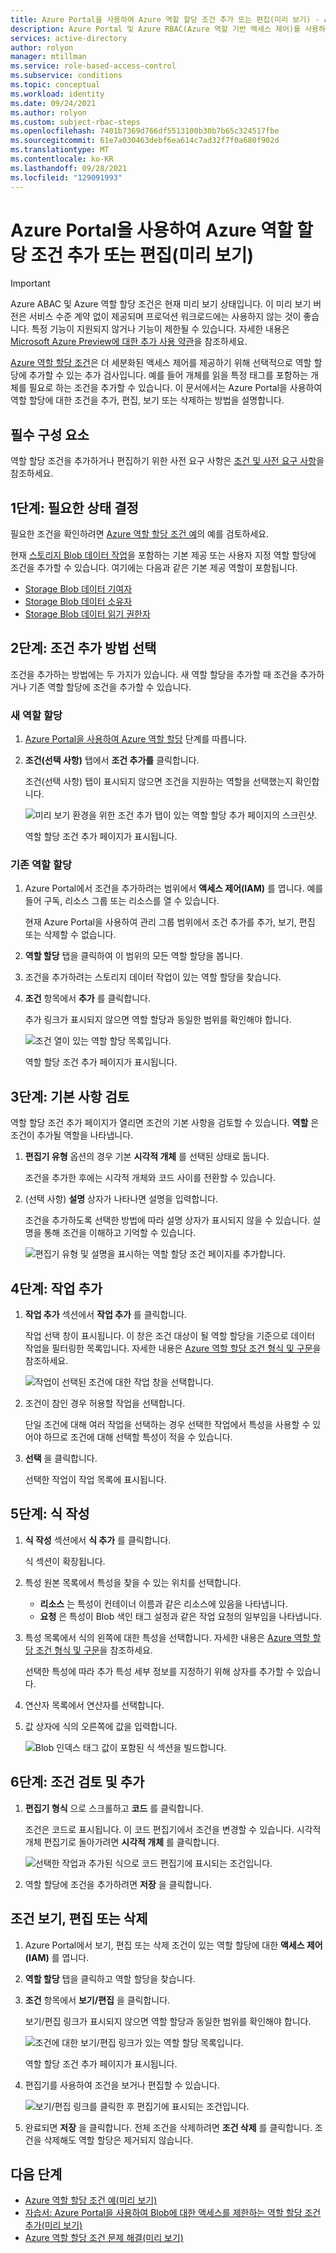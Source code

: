 ```yaml
---
title: Azure Portal을 사용하여 Azure 역할 할당 조건 추가 또는 편집(미리 보기) - Azure RBAC
description: Azure Portal 및 Azure RBAC(Azure 역할 기반 액세스 제어)를 사용하여 Azure 역할 할당에서 ABAC(특성 기반 액세스 제어) 조건을 추가, 편집, 확인 또는 삭제하는 방법에 대해 알아봅니다.
services: active-directory
author: rolyon
manager: mtillman
ms.service: role-based-access-control
ms.subservice: conditions
ms.topic: conceptual
ms.workload: identity
ms.date: 09/24/2021
ms.author: rolyon
ms.custom: subject-rbac-steps
ms.openlocfilehash: 7401b7369d766df5513100b30b7b65c324517fbe
ms.sourcegitcommit: 61e7a030463debf6ea614c7ad32f7f0a680f902d
ms.translationtype: MT
ms.contentlocale: ko-KR
ms.lasthandoff: 09/28/2021
ms.locfileid: "129091993"
---
```

# <a name="add-or-edit-azure-role-assignment-conditions-using-the-azure-portal-preview"></a>Azure Portal을 사용하여 Azure 역할 할당 조건 추가 또는 편집(미리 보기)

> [!IMPORTANT]
> Azure ABAC 및 Azure 역할 할당 조건은 현재 미리 보기 상태입니다.
> 이 미리 보기 버전은 서비스 수준 계약 없이 제공되며 프로덕션 워크로드에는 사용하지 않는 것이 좋습니다. 특정 기능이 지원되지 않거나 기능이 제한될 수 있습니다.
> 자세한 내용은 [Microsoft Azure Preview에 대한 추가 사용 약관](https://azure.microsoft.com/support/legal/preview-supplemental-terms/)을 참조하세요.

[Azure 역할 할당 조건](conditions-overview.md)은 더 세분화된 액세스 제어를 제공하기 위해 선택적으로 역할 할당에 추가할 수 있는 추가 검사입니다. 예를 들어 개체를 읽을 특정 태그를 포함하는 개체를 필요로 하는 조건을 추가할 수 있습니다. 이 문서에서는 Azure Portal을 사용하여 역할 할당에 대한 조건을 추가, 편집, 보기 또는 삭제하는 방법을 설명합니다.

## <a name="prerequisites"></a>필수 구성 요소

역할 할당 조건을 추가하거나 편집하기 위한 사전 요구 사항은 [조건 및 사전 요구 사항](conditions-prerequisites.md)을 참조하세요.


## <a name="step-1-determine-the-condition-you-need"></a>1단계: 필요한 상태 결정

필요한 조건을 확인하려면 [Azure 역할 할당 조건 예](../storage/common/storage-auth-abac-examples.md)의 예를 검토하세요.

현재 [스토리지 Blob 데이터 작업](../storage/common/storage-auth-abac-attributes.md)을 포함하는 기본 제공 또는 사용자 지정 역할 할당에 조건을 추가할 수 있습니다. 여기에는 다음과 같은 기본 제공 역할이 포함됩니다.

- [Storage Blob 데이터 기여자](built-in-roles.md#storage-blob-data-contributor)
- [Storage Blob 데이터 소유자](built-in-roles.md#storage-blob-data-owner)
- [Storage Blob 데이터 읽기 권한자](built-in-roles.md#storage-blob-data-reader)

## <a name="step-2-choose-how-to-add-condition"></a>2단계: 조건 추가 방법 선택

조건을 추가하는 방법에는 두 가지가 있습니다. 새 역할 할당을 추가할 때 조건을 추가하거나 기존 역할 할당에 조건을 추가할 수 있습니다.

### <a name="new-role-assignment"></a>새 역할 할당

1. [Azure Portal을 사용하여 Azure 역할 할당](role-assignments-portal.md) 단계를 따릅니다.

1. **조건(선택 사항)** 탭에서 **조건 추가를** 클릭합니다.

    조건(선택 사항) 탭이 표시되지 않으면 조건을 지원하는 역할을 선택했는지 확인합니다.

   ![미리 보기 환경을 위한 조건 추가 탭이 있는 역할 할당 추가 페이지의 스크린샷.](./media/shared/condition.png)

    역할 할당 조건 추가 페이지가 표시됩니다.

### <a name="existing-role-assignment"></a>기존 역할 할당

1. Azure Portal에서 조건을 추가하려는 범위에서 **액세스 제어(IAM)** 를 엽니다. 예를 들어 구독, 리소스 그룹 또는 리소스를 열 수 있습니다.

    현재 Azure Portal을 사용하여 관리 그룹 범위에서 조건 추가를 추가, 보기, 편집 또는 삭제할 수 없습니다.

1. **역할 할당** 탭을 클릭하여 이 범위의 모든 역할 할당을 봅니다.

1. 조건을 추가하려는 스토리지 데이터 작업이 있는 역할 할당을 찾습니다.

1. **조건** 항목에서 **추가** 를 클릭합니다.

    추가 링크가 표시되지 않으면 역할 할당과 동일한 범위를 확인해야 합니다.

    ![조건 열이 있는 역할 할당 목록입니다.](./media/conditions-role-assignments-portal/condition-role-assignments-list.png)

    역할 할당 조건 추가 페이지가 표시됩니다.

## <a name="step-3-review-basics"></a>3단계: 기본 사항 검토

역할 할당 조건 추가 페이지가 열리면 조건의 기본 사항을 검토할 수 있습니다. **역할** 은 조건이 추가될 역할을 나타냅니다.

1. **편집기 유형** 옵션의 경우 기본 **시각적 개체** 를 선택된 상태로 둡니다.

    조건을 추가한 후에는 시각적 개체와 코드 사이를 전환할 수 있습니다.

1. (선택 사항) **설명** 상자가 나타나면 설명을 입력합니다.

    조건을 추가하도록 선택한 방법에 따라 설명 상자가 표시되지 않을 수 있습니다. 설명을 통해 조건을 이해하고 기억할 수 있습니다.

    ![편집기 유형 및 설명을 표시하는 역할 할당 조건 페이지를 추가합니다.](./media/conditions-role-assignments-portal/condition-basics.png)

## <a name="step-4-add-actions"></a>4단계: 작업 추가

1. **작업 추가** 섹션에서 **작업 추가** 를 클릭합니다.

    작업 선택 창이 표시됩니다. 이 창은 조건 대상이 될 역할 할당을 기준으로 데이터 작업을 필터링한 목록입니다. 자세한 내용은 [Azure 역할 할당 조건 형식 및 구문](conditions-format.md#actions)을 참조하세요.

    ![작업이 선택된 조건에 대한 작업 창을 선택합니다.](./media/conditions-role-assignments-portal/condition-actions-select.png)

1. 조건이 참인 경우 허용할 작업을 선택합니다.

    단일 조건에 대해 여러 작업을 선택하는 경우 선택한 작업에서 특성을 사용할 수 있어야 하므로 조건에 대해 선택할 특성이 적을 수 있습니다.

1. **선택** 을 클릭합니다.

    선택한 작업이 작업 목록에 표시됩니다.

## <a name="step-5-build-expressions"></a>5단계: 식 작성

1. **식 작성** 섹션에서 **식 추가** 를 클릭합니다.

    식 섹션이 확장됩니다.

1. 특성 원본 목록에서 특성을 찾을 수 있는 위치를 선택합니다.

    - **리소스** 는 특성이 컨테이너 이름과 같은 리소스에 있음을 나타냅니다.
    - **요청** 은 특성이 Blob 색인 태그 설정과 같은 작업 요청의 일부임을 나타냅니다.

1. 특성 목록에서 식의 왼쪽에 대한 특성을 선택합니다. 자세한 내용은 [Azure 역할 할당 조건 형식 및 구문](conditions-format.md#attributes)을 참조하세요.

    선택한 특성에 따라 추가 특성 세부 정보를 지정하기 위해 상자를 추가할 수 있습니다.

1. 연산자 목록에서 연산자를 선택합니다.

1. 값 상자에 식의 오른쪽에 값을 입력합니다.

    ![Blob 인덱스 태그 값이 포함된 식 섹션을 빌드합니다.](./media/shared/condition-expressions.png)

## <a name="step-6-review-and-add-condition"></a>6단계: 조건 검토 및 추가

1. **편집기 형식** 으로 스크롤하고 **코드** 를 클릭합니다.

    조건은 코드로 표시됩니다. 이 코드 편집기에서 조건을 변경할 수 있습니다. 시각적 개체 편집기로 돌아가려면 **시각적 개체** 를 클릭합니다.

    ![선택한 작업과 추가된 식으로 코드 편집기에 표시되는 조건입니다.](./media/conditions-role-assignments-portal/condition-code.png)

1. 역할 할당에 조건을 추가하려면 **저장** 을 클릭합니다.

## <a name="view-edit-or-delete-a-condition"></a>조건 보기, 편집 또는 삭제

1. Azure Portal에서 보기, 편집 또는 삭제 조건이 있는 역할 할당에 대한 **액세스 제어(IAM)** 를 엽니다.

1. **역할 할당** 탭을 클릭하고 역할 할당을 찾습니다.

1. **조건** 항목에서 **보기/편집** 을 클릭합니다.

    보기/편집 링크가 표시되지 않으면 역할 할당과 동일한 범위를 확인해야 합니다.

    ![조건에 대한 보기/편집 링크가 있는 역할 할당 목록입니다.](./media/conditions-role-assignments-portal/condition-role-assignments-list-edit.png)

    역할 할당 조건 추가 페이지가 표시됩니다.

1. 편집기를 사용하여 조건을 보거나 편집할 수 있습니다.

    ![보기/편집 링크를 클릭한 후 편집기에 표시되는 조건입니다.](./media/conditions-role-assignments-portal/condition-edit.png)

1. 완료되면 **저장** 을 클릭합니다. 전체 조건을 삭제하려면 **조건 삭제** 를 클릭합니다. 조건을 삭제해도 역할 할당은 제거되지 않습니다.

## <a name="next-steps"></a>다음 단계

- [Azure 역할 할당 조건 예(미리 보기)](../storage/common/storage-auth-abac-examples.md)
- [자습서: Azure Portal을 사용하여 Blob에 대한 액세스를 제한하는 역할 할당 조건 추가(미리 보기)](../storage/common/storage-auth-abac-portal.md)
- [Azure 역할 할당 조건 문제 해결(미리 보기)](conditions-troubleshoot.md)
